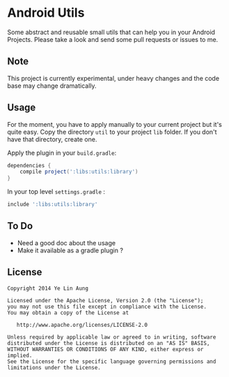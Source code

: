 Android Utils
=============

Some abstract and reusable small utils that can help you in your Android Projects.
Please take a look and send some pull requests or issues to me.

Note
----
This project is currently experimental, under heavy changes and the code base may change dramatically.

Usage
-----

For the moment, you have to apply manually to your current project but it's quite easy.
Copy the directory `util` to your project `lib` folder.
If you don't have that directory, create one.

Apply the plugin in your `build.gradle`:

```groovy
dependencies {
    compile project(':libs:utils:library')
}
```

In your top level `settings.gradle` :

```groovy
include ':libs:utils:library'
```

To Do
-----

 * Need a good doc about the usage
 * Make it available as a gradle plugin ?

License
--------

    Copyright 2014 Ye Lin Aung

    Licensed under the Apache License, Version 2.0 (the "License");
    you may not use this file except in compliance with the License.
    You may obtain a copy of the License at

       http://www.apache.org/licenses/LICENSE-2.0

    Unless required by applicable law or agreed to in writing, software
    distributed under the License is distributed on an "AS IS" BASIS,
    WITHOUT WARRANTIES OR CONDITIONS OF ANY KIND, either express or implied.
    See the License for the specific language governing permissions and
    limitations under the License.

